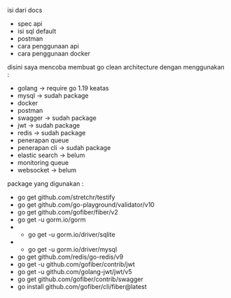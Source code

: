 isi dari docs

- spec api
- isi sql default
- postman
- cara penggunaan api
- cara penggunaan docker



disini saya mencoba membuat go clean architecture dengan menggunakan :
- golang -> require go 1.19 keatas
- mysql -> sudah package
- docker
- postman
- swagger -> sudah package
- jwt -> sudah package
- redis -> sudah package
- penerapan queue
- penerapan cli -> sudah package
- elastic search -> belum
- monitoring queue
- websocket -> belum

package yang digunakan :
- go get github.com/stretchr/testify
- go get github.com/go-playground/validator/v10
- go get github.com/gofiber/fiber/v2
- go get -u gorm.io/gorm
- - go get -u gorm.io/driver/sqlite
- - go get -u gorm.io/driver/mysql
- go get github.com/redis/go-redis/v9
- go get -u github.com/gofiber/contrib/jwt
- go get -u github.com/golang-jwt/jwt/v5
- go get github.com/gofiber/contrib/swagger
- go install github.com/gofiber/cli/fiber@latest